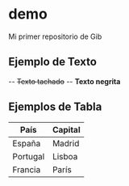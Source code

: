 # demo
Mi primer repositorio de Gib

## Ejemplo de Texto
-- ~~Texto tachado~~
-- **Texto negrita**

## Ejemplos de Tabla
País    | Capital
---------|-----------
España  | Madrid
Portugal | Lisboa
Francia | París